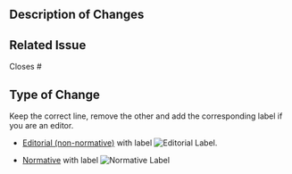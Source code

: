<!-- Changes to WoT documents follow the [asynchronous decision policy](https://github.com/w3c/wot/blob/main/policies/async-decision.md). Please fill below to speed up the process -->

## Description of Changes

<!-- Free-text summary of the changes made by the pull request -->

## Related Issue

<!-- Put the issue number after # -->

Closes #

## Type of Change

Keep the correct line, remove the other and add the corresponding label if you are an editor.

<!-- In this case, once the label is added and approved by an Editor, after 1 week the PR can be merged. -->

- [Editorial (non-normative)](https://github.com/w3c/wot/blob/main/policies/async-decision.md#editorial-non-normative-changes) with label ![Editorial Label](https://img.shields.io/github/labels/w3c/wot-thing-description/Editorial).
<!-- In this case, two Editors who are not from the same organization or who are Invited Experts need to approve -->
- [Normative](https://github.com/w3c/wot/blob/main/policies/async-decision.md#editorial-non-normative-changes) with label ![Normative Label](https://img.shields.io/github/labels/w3c/wot-thing-description/normative%20change)
